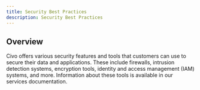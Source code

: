```yaml
---
title: Security Best Practices
description: Security Best Practices
---
```



## Overview

Civo offers various security features and tools that customers can use to secure their data and applications. These include firewalls, intrusion detection systems, encryption tools, identity and access management (IAM) systems, and more. Information about these tools is available in our services documentation.